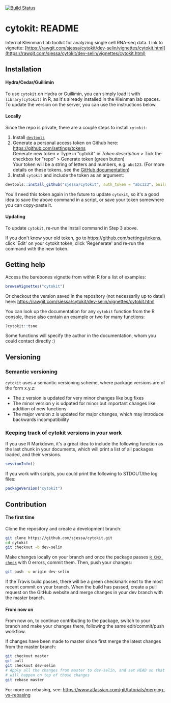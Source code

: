 [![Build Status](https://travis-ci.com/sjessa/cytokit.svg?token=ckZxkx4uN2RZSSwsdpLM&branch=master)](https://travis-ci.com/sjessa/cytokit)

# cytokit: README
Internal Kleinman Lab toolkit for analyzing single cell RNA-seq data.
Link to vignette: [https://rawgit.com/sjessa/cytokit/dev-selin/vignettes/cytokit.html](https://rawgit.com/sjessa/cytokit/dev-selin/vignettes/cytokit.html)


## Installation

#### Hydra/Cedar/Guillimin

To use `cytokit` on Hydra or Guillimin, you can simply load it with `library(cytokit)` in R,
as it's already installed in the Kleinman lab spaces. To update the version on the server, you can use the instructions below.

#### Locally

Since the repo is private, there are a couple steps to install `cytokit`:

1. Install [`devtools`](https://cran.r-project.org/web/packages/devtools/)
2. Generate a personal access token on Github here: https://github.com/settings/tokens  
    Generate new token > Type in "cytokit" in *Token description* > Tick the checkbox for "repo" > Generate token (green button)  
   Your token will be a string of letters and numbers, e.g. `abc123`. (For more details on these tokens, see the [GitHub documentation](https://help.github.com/articles/creating-a-personal-access-token-for-the-command-line/))
3. Install `cytokit` and include the token as an argument:

```r
devtools::install_github("sjessa/cytokit", auth_token = "abc123", build_vignettes = TRUE)

```

You'll need this token again in the future to update `cytokit`, so it's a good
idea to save the above command in a script, or save your token somewhere you 
can copy-paste it. 

#### Updating

To update `cytokit`, re-run the install command in Step 3 above.

If you don't know your old token, go to https://github.com/settings/tokens, click 'Edit' on
your cytokit token, click 'Regenerate' and re-run the command with the new token.

## Getting help

Access the barebones vignette from within R for a list of examples:

```r
browseVignettes("cytokit")
```

Or checkout the version saved in the repository (not necessarily up to date!) here: https://rawgit.com/sjessa/cytokit/dev-selin/vignettes/cytokit.html

You can look up the documentation for any `cytokit` function from the R console,
these also contain an example or two for many functions:
```r
?cytokit::tsne
```

Some functions will specify the author in the documentation, whom you could contact directly :)

## Versioning

### Semantic versioning

`cytokit` uses a semantic versioning scheme, where package versions are of the form x.y.z:

- The z version is updated for very minor changes like bug fixes
- The minor version y is udpated for minor but important changes like addition of new functions
- The major version z is updated for major changes, which may introduce backwards incompatibiility

### Keeping track of cytokit versions in your work

If you use R Markdown, it's a great idea to include the following function as the last chunk in your
documents, which will print a list of all packages loaded, and their versions.

```r
sessionInfo()
```

If you work with scripts, you could print the following to STDOUT/the log files:

```r
packageVersion("cytokit")
```

## Contribution

#### The first time

Clone the repository and create a development branch:
```bash
git clone https://github.com/sjessa/cytokit.git
cd cytokit
git checkout -b dev-selin
```

Make changes locally on your branch and once the package passes [`R CMD check`](http://r-pkgs.had.co.nz/check.html) with 0 errors,
commit them. Then, push your changes:
```bash
git push -u origin dev-selin
```

If the Travis build passes, there will be a green checkmark next to the 
most recent commit on your branch. When the build has passed, create a pull request on the GitHub website and merge changes in your dev branch with the master branch.

#### From now on

From now on, to continue contributing to the package, switch to your branch and make your
changes there, following the same edit/commit/push workflow. 

If changes have been made to master since first merge the latest changes from the master branch:
```bash
git checkout master
git pull
git checkout dev-selin
# Apply all the changes from master to dev-selin, and set HEAD so that new work
# will happen on top of those changes
git rebase master
```
 
For more on rebasing, see: https://www.atlassian.com/git/tutorials/merging-vs-rebasing
